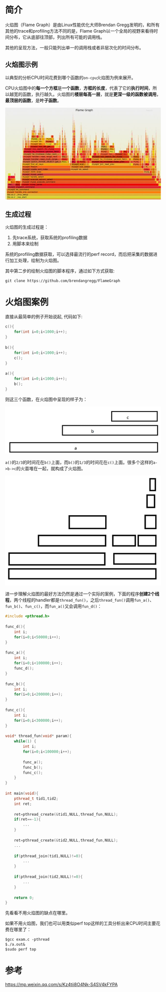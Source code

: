 
# 简介

火焰图（Flame Graph）是由Linux性能优化大师Brendan Gregg发明的，和所有其他的trace和profiling方法不同的是，Flame Graph以一个全局的视野来看待时间分布，它从底部往顶部，列出所有可能的调用栈。

其他的呈现方法，一般只能列出单一的调用栈或者非层次化的时间分布。

## 火焰图示例

以典型的分析CPU时间花费到哪个函数的`on-cpu`火焰图为例来展开。

CPU火焰图中的**每一个方框**是**一个函数**，**方框的长度**，代表了它的**执行时间**，所以越宽的函数，执行越久。火焰图的**楼层每高一层**，就是**更深一级的函数被调用**，**最顶层的函数**，是**叶子函数**。

![2020-02-04-21-54-49.png](./images/2020-02-04-21-54-49.png)

## 生成过程

火焰图的生成过程是：

1. 先trace系统，获取系统的profiling数据 
2. 用脚本来绘制

系统的profiling数据获取，可以选择最流行的perf record，而后把采集的数据进行加工处理，绘制为火焰图。

其中第二步的绘制火焰图的脚本程序，通过如下方式获取:

```
git clone https://github.com/brendangregg/FlameGraph
```

# 火焰图案例

直接从最简单的例子开始说起, 代码如下:

```cpp
c(){
    for(int i=0;i<1000;i++);
}

b(){
    for(int i=0;i<1000;i++);
    c();
}

a(){
    for(int i=0;i<1000;i++);
    b();
}
```

则这三个函数，在火焰图中呈现的样子为：

![2020-02-04-23-11-42.png](./images/2020-02-04-23-11-42.png)

`a()`的`2/3`的时间花在`b()`上面，而`b()`的`1/3`的时间花在`c()`上面。很多个这样的`a->b->c`的火苗堆在一起，就构成了火焰图。

![2020-02-04-23-12-28.png](./images/2020-02-04-23-12-28.png)

进一步理解火焰图的最好方法仍然是通过一个实际的案例，下面的程序**创建2个线程**，两个线程的handler都是`thread_fun()`，之后`thread_fun()`调用`fun_a()`、`fun_b()`、`fun_c()`，而`fun_a()`又会调用`fun_d()`：

```cpp
#include <pthread.h>

func_d(){
    int i;
    for(i=0;i<50000;i++);
}

func_a(){
    int i;
    for(i=0;i<100000;i++);
    func_d();
}

func_b(){
    int i;
    for(i=0;i<200000;i++);
}

func_c(){
    int i;
    for(i=0;i<300000;i++);
}

void* thread_fun(void* param){
    while(1) {
        int i;
        for(i=0;i<100000;i++);
        
        func_a();
        func_b();
        func_c();
    }
}

int main(void){
    pthread_t tid1,tid2;
    int ret;
    
    ret=pthread_create(&tid1,NULL,thread_fun,NULL);
    if(ret==-1){
        ...
    }
    
    ret=pthread_create(&tid2,NULL,thread_fun,NULL);
    ...
    
    if(pthread_join(tid1,NULL)!=0){
        ...
    }
    
    if(pthread_join(tid2,NULL)!=0){
        ...
    }
    
    return 0;
}
```

先看看不用火焰图的缺点在哪里。

如果不用火焰图，我们也可以用类似perf top这样的工具分析出来CPU时间主要花费在哪里了：

```
$gcc exam.c -pthread
$./a.out&
$sudo perf top
```




# 参考

https://mp.weixin.qq.com/s/Kz4tii8O4Nk-S4SV4kFYPA